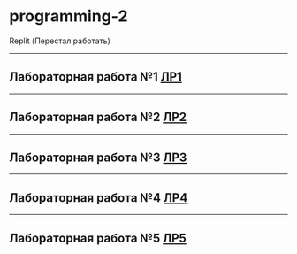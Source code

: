 # programming-2

Replit (Перестал работать)

---

## Лабораторная работа №1 [ЛР1](https://github.com/MelnikNO/programming-2/tree/main/ЛР%201)

---

## Лабораторная работа №2 [ЛР2](https://github.com/MelnikNO/programming-2/tree/main/ЛР%202)

---

## Лабораторная работа №3 [ЛР3](https://github.com/MelnikNO/programming-2/tree/main/ЛР%203)

---

## Лабораторная работа №4 [ЛР4](https://github.com/MelnikNO/programming-2/tree/main/ЛР%204)

---

## Лабораторная работа №5 [ЛР5](https://github.com/MelnikNO/programming-2/tree/main/ЛР%205)
